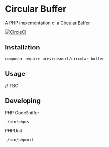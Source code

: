 # Circular Buffer

A PHP implementation of a [Circular Buffer](https://en.wikipedia.org/wiki/Circular_buffer)

[![CircleCI](https://circleci.com/gh/kimpepper/circular-buffer.svg?style=svg)](https://circleci.com/gh/kimpepper/circular-buffer)


## Installation

```
composer require previousnext/circular-buffer
```

## Usage

// TBC 

## Developing

PHP CodeSniffer
```
./bin/phpcs
```

PHPUnit

```
./bin/phpunit
```
